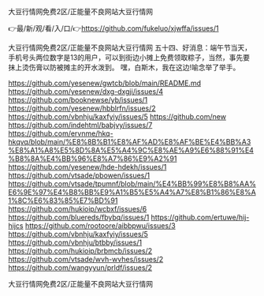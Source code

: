 大豆行情网免费2区/正能量不良网站大豆行情网

👉最/新/观/看/入/口/👉https://github.com/fukeluo/xjwffa/issues/1

大豆行情网免费2区/正能量不良网站大豆行情网	五十四、好消息：端午节当天，手机号头两位数字是13的用户，可以到街边小摊上免费领取粽子，当然，事先要抹上烫伤膏以防被摊主的开水泼到。
嘿，白斯木，我在这边!喻念举了举手。


https://github.com/yesenew/gwtcb/blob/main/README.md
https://github.com/yesenew/dxg-dxgji/issues/4
https://github.com/booknewse/yb/issues/1
https://github.com/yesenew/hbblrfn/issues/2
https://github.com/vbnhju/kaxfyiy/issues/5
https://github.com/new
https://github.com/indehtml/babjvy/issues/7
https://github.com/ervnme/hkq-hkqvq/blob/main/%E8%8B%B1%E8%AF%AD%E8%AF%BE%E4%BB%A3%E8%A1%A8%E5%8D%8A%E5%A4%9C%E8%AE%A9%E6%88%91%E4%B8%8A%E4%BB%96%E8%A7%86%E9%A2%91
https://github.com/yesenew/hde-hdekh/issues/1
https://github.com/vtsade/pbowen/issues/1
https://github.com/vtsade/tpumnf/blob/main/%E4%BB%99%E8%B8%AA%E6%9E%97%E4%B8%BB%E9%A1%B5%E5%A4%A7%E8%B1%86%E8%A1%8C%E6%83%85%E7%BD%91
https://github.com/hukioip/wcbxf/issues/6
https://github.com/bluereds/fbybq/issues/1
https://github.com/ertuwe/hij-hijcs
https://github.com/rootoore/aibbpwu/issues/3
https://github.com/vbnhju/kaxfyiy/issues/5
https://github.com/vbnhju/btbby/issues/1
https://github.com/hukioip/brbmcb/issues/2
https://github.com/vtsade/wvh-wvhes/issues/2
https://github.com/wangyyun/prldf/issues/2

大豆行情网免费2区/正能量不良网站大豆行情网
